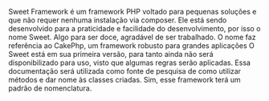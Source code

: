Sweet Framework é um framework PHP voltado para pequenas soluções e que não requer nenhuma instalação via composer. 
Ele está sendo desenvolvido para a praticidade e facilidade do desenvolvimento, por isso o nome Sweet. Algo para ser doce, agradável de ser trabalhado.
O nome faz referência ao CakePhp, um framework robusto para grandes aplicações
O Sweet está em sua primeira versão, para tanto ainda não será disponibilizado para uso, visto que algumas regras serão aplicadas.
Essa documentação será utilizada como fonte de pesquisa de como utilizar métodos e dar nome às classes criadas. Sim, esse framework terá um padrão de nomenclatura.

